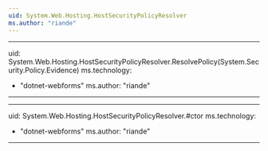 ```yaml
---
uid: System.Web.Hosting.HostSecurityPolicyResolver
ms.author: "riande"
---
```


---
uid: System.Web.Hosting.HostSecurityPolicyResolver.ResolvePolicy(System.Security.Policy.Evidence)
ms.technology: 
  - "dotnet-webforms"
ms.author: "riande"
---

---
uid: System.Web.Hosting.HostSecurityPolicyResolver.#ctor
ms.technology: 
  - "dotnet-webforms"
ms.author: "riande"
---
